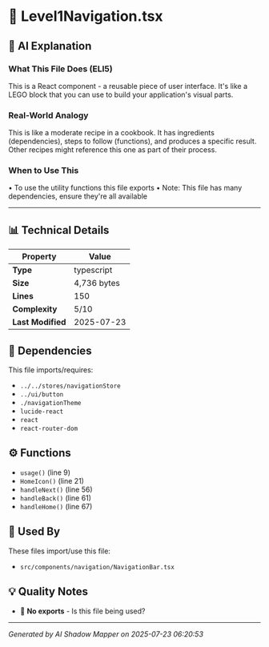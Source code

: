 # 📄 Level1Navigation.tsx

## 🤖 AI Explanation

### What This File Does (ELI5)
This is a React component - a reusable piece of user interface. It's like a LEGO block that you can use to build your application's visual parts.

### Real-World Analogy
This is like a moderate recipe in a cookbook. It has ingredients (dependencies), steps to follow (functions), and produces a specific result. Other recipes might reference this one as part of their process.

### When to Use This
• To use the utility functions this file exports
• Note: This file has many dependencies, ensure they're all available

---

## 📊 Technical Details

| Property | Value |
|----------|-------|
| **Type** | typescript |
| **Size** | 4,736 bytes |
| **Lines** | 150 |
| **Complexity** | 5/10 |
| **Last Modified** | 2025-07-23 |

## 🔗 Dependencies

This file imports/requires:

- `../../stores/navigationStore`
- `../ui/button`
- `./navigationTheme`
- `lucide-react`
- `react`
- `react-router-dom`

## ⚙️ Functions

-  `usage()` (line 9)
-  `HomeIcon()` (line 21)
-  `handleNext()` (line 56)
-  `handleBack()` (line 61)
-  `handleHome()` (line 67)

## 🔄 Used By

These files import/use this file:

- `src/components/navigation/NavigationBar.tsx`

## 💡 Quality Notes

- 🤔 **No exports** - Is this file being used?

---
*Generated by AI Shadow Mapper on 2025-07-23 06:20:53*